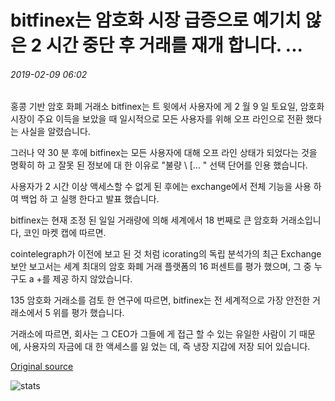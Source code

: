 # bitfinex는 암호화 시장 급증으로 예기치 않은 2 시간 중단 후 거래를 재개 합니다. ...

###### 2019-02-09 06:02

홍콩 기반 암호 화폐 거래소 bitfinex는 트 윗에서 사용자에 게 2 월 9 일 토요일, 암호화 시장이 주요 이득을 보았을 때 일시적으로 모든 사용자를 위해 오프 라인으로 전환 했다는 사실을 알렸습니다.

그러나 약 30 분 후에 bitfinex는 모든 사용자에 대해 오프 라인 상태가 되었다는 것을 명확히 하 고 잘못 된 정보에 대 한 이유로 "불량 \ [... \" 선택 단어를 인용 했습니다.

사용자가 2 시간 이상 액세스할 수 없게 된 후에는 exchange에서 전체 기능을 사용 하 여 백업 하 고 실행 한다고 발표 했습니다.

bitfinex는 현재 조정 된 일일 거래량에 의해 세계에서 18 번째로 큰 암호화 거래소입니다, 코인 마켓 캡에 따르면.

cointelegraph가 이전에 보고 된 것 처럼 icorating의 독립 분석가의 최근 Exchange 보안 보고서는 세계 최대의 암호 화폐 거래 플랫폼의 16 퍼센트를 평가 했으며, 그 중 누구도 a +를 제공 하지 않았습니다.

135 암호화 거래소를 검토 한 연구에 따르면, bitfinex는 전 세계적으로 가장 안전한 거래소에서 5 위를 평가 했습니다.

거래소에 따르면, 회사는 그 CEO가 그들에 게 접근 할 수 있는 유일한 사람이 기 때문에, 사용자의 자금에 대 한 액세스를 잃 었는 데, 즉 냉장 지갑에 저장 되어 있습니다.

[Original source](https://cointelegraph.com/news/bitfinex-resumes-trading-after-unexpected-2-hour-outage-as-crypto-markets-surge)

![stats](https://c.statcounter.com/11760860/0/a89fa40b/1/ "stats")